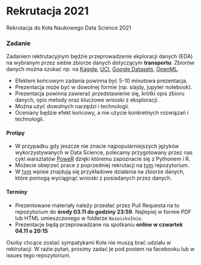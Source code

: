 # Rekrutacja 2021

Rekrutacja do Koła Naukowego Data Science 2021

### Zadanie

Zadaniem rektrutacyjnym będzie przeprowadzenie ekploracji danych (EDA) na wybranym przez siebie zbiorze danych dotyczącym **transportu**. Zbiorów danych można szukać np. na [Kaggle](https://www.kaggle.com), [UCI](https://archive.ics.uci.edu/ml/index.php), [Google Datasets](https://datasetsearch.research.google.com), [OpenML](https://www.openml.org/home).

* Efektem końcowym zadania powinna być 5-10 minutowa prezentacja.
* Prezentacja może być w dowolnej formie (np. slajdy, jupyter notebook).
* Prezentacja powinna zawierać przedstawienie się, krótki opis zbioru danych, opis metody oraz kluczowe wnioski z eksploracji.
* Można użyć dowolnych narzędzi i technologii.
* Oceniany będzie efekt końcowy, a nie użycie konkretnych rozwiązań i technologii.

#### Protipy

* W przypadku gdy jeszcze nie znacie najpopularniejszych języków wykorzystywanych w Data Science, polecamy przygotowany przez nas cykl warsztatów [PoweR](https://youtube.com/playlist?list=PLKMUlj_pGn_n-sTkRT_9_W9yUcTF82ndH) dzięki któremu zapoznacie się z Pythonem i R.
* Możecie obejrzeć prace z poprzedniej rekrutacji na [tym](https://github.com/Kolo-Naukowe-Data-Science-PW/Rekrutacja20) repozytorium.
* W [tym](https://towardsdatascience.com/exploratory-data-analysis-eda-python-87178e35b14) wpisie znajdują się przykładowe działania na zbiorze danych, które pomogą wyciągnąć wnioski z posiadanych przez danych.

#### Terminy

* Prezentowane materiały należy przesłać przez Pull Requesta na to repozytorium do **środy 03.11 do godziny 23:59**. Najlepiej w formie PDF lub HTML umieszczonego w folderze `NazwiskoImie`.
* Prezentacje będą przeprowadzane na spotkaniu **online w czwartek 04.11 o 20:15**



Osoby chcące zostać sympatykami Koła nie muszą brać udziału w rektrutacji. W razie pytań, prosimy zadać je pod postem na facebooku lub w issues tego repozytorium.
